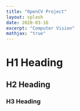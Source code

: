 ```yaml
---
title: "OpenCV Project"
layout: splash
date: 2020-03-16
excerpt: "Computer Vision"
mathjax: "true"
---
```


# H1 Heading

## H2 Heading

### H3 Heading
